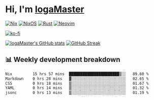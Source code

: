# Hi, I'm [IogaMaster](https://youtube.com/IogaMaster)  

[![Nix](https://img.shields.io/badge/NIX-5277C3.svg?style=for-the-badge&logo=NixOS&logoColor=white)](https://builtwithnix.org/)
[![NixOS](https://img.shields.io/badge/NIXOS-5277C3.svg?style=for-the-badge&logo=NixOS&logoColor=white)](https://nixos.org/)
[![Rust](https://img.shields.io/badge/rust-%23000000.svg?style=for-the-badge&logo=rust&logoColor=white)](https://www.rust-lang.org/)
[![Neovim](https://img.shields.io/badge/NeoVim-%2357A143.svg?&style=for-the-badge&logo=neovim&logoColor=white)](https://github.com/neovim/neovim)

[![ko-fi](https://ko-fi.com/img/githubbutton_sm.svg)](https://ko-fi.com/X8X2P08GZ)

[![IogaMaster's GitHub stats](https://github-readme-stats.vercel.app/api?username=IogaMaster&show_icons=true&bg_color=1e1e2e&text_color=cdd6f4&icon_color=cba6f7&title_color=94e2d5)](https://github.com/IogaMaster)
[![GitHub Streak](https://streak-stats.demolab.com?user=IogaMaster&theme=catppuccin-mocha&hide_border=false&date_format=M%20j%5B%2C%20Y%5D)](https://git.io/streak-stats)


## 📊 Weekly development breakdown

<!--START_SECTION:wakaweek-->

```txt
Nix         15 hrs 57 mins  ██████████████████████▒░░   89.60 %
Markdown    0 hrs 28 mins   ▓░░░░░░░░░░░░░░░░░░░░░░░░   02.65 %
CSS         0 hrs 18 mins   ▒░░░░░░░░░░░░░░░░░░░░░░░░   01.67 %
YAML        0 hrs 14 mins   ▒░░░░░░░░░░░░░░░░░░░░░░░░   01.32 %
jsonc       0 hrs 13 mins   ▒░░░░░░░░░░░░░░░░░░░░░░░░   01.19 %
```

<!--END_SECTION:wakaweek-->
